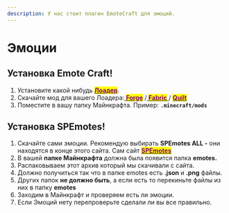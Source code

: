 ```yaml
---
description: У нас стоит плагин EmoteCraft для эмоций.
---
```


# Эмоции

## Установка Emote Craft!

1. Установите какой нибудь [<mark style="color:purple;">**Лоадер**</mark>](../dopolnitelnye-mody/start-moddinga.md).
2. Скачайте мод для вашего Лоадера:[ <mark style="color:purple;">**Forge**</mark>](https://modrinth.com/mod/emotecraft/changelog?g=1.19.3\&l=forge) /[ <mark style="color:purple;">**Fabric**</mark>](https://modrinth.com/mod/emotecraft/changelog?g=1.19.3\&l=fabric)[ ](https://modrinth.com/mod/replaymod/changelog?l=fabric\&g=1.19.3)/ [<mark style="color:purple;">**Quilt**</mark>](https://modrinth.com/mod/emotecraft/changelog?g=1.19.3\&l=quilt)
3. Поместите в вашу папку Майнкрафта. Пример: **`.minecraft/mods`**

## Установка SPEmotes!

1. Скачайте сами эмоции. Рекомендую выбирать **SPEmotes ALL -** они находятся в конце этого сайта. Сам сайт [<mark style="color:purple;">**SPEmotes**</mark>](https://docs.google.com/document/d/1mIh0roUFZ3xiROibgymcMNu6nrD6hrXF18rTmp0SkB4/edit)
2. В вашей **папке Майнкрафта** должна была появится папка **emotes.**
3. Распаковываем этот архив который мы скачивали с сайта.
4. Должно получиться так что в папке emotes есть **.json** и **.png** файлы.&#x20;
5. Других папок **не должно быть**, а если есть то перекиньте файлы из них в папку **emotes**
6. Заходим в Майнкрафт и проверяем есть ли эмоции.
7. Если Эмоций нету перепроверьте сделали ли вы все правильно.
